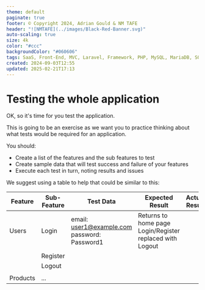 ```yaml
---
theme: default
paginate: true
footer: © Copyright 2024, Adrian Gould & NM TAFE
header: "![NMTAFE](../images/Black-Red-Banner.svg)"
auto-scaling: true
size: 4k
color: "#ccc"
backgroundColor: "#060606"
tags: SaaS, Front-End, MVC, Laravel, Framework, PHP, MySQL, MariaDB, SQLite, Testing, Unit Testing, Feature Testng, PEST
created: 2024-09-03T12:55
updated: 2025-02-21T17:13
---
```




# Testing the whole application

OK, so  it's time for you test the application.

This is going to be an exercise as we want you to practice thinking about what tests would be required for an application.

You should:
- Create a list of the features and the sub features to test
- Create sample data that will test success and failure of your features
- Execute each test in turn, noting results and issues

We suggest using a table to help that could be similar to this:

| Feature  | Sub-Feature | Test Data                                       | Expected Result                                             | Actual Result | Notes |
| -------- | ----------- | ----------------------------------------------- | ----------------------------------------------------------- | ------------- | ----- |
| Users    | Login       | email: user1@example.com<br>password: Password1 | Returns to home page<br>Login/Register replaced with Logout |               |       |
|          | Register    |                                                 |                                                             |               |       |
|          | Logout      |                                                 |                                                             |               |       |
|          |             |                                                 |                                                             |               |       |
| Products | ...         |                                                 |                                                             |               |       |

